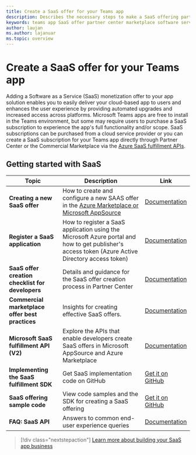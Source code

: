 ```yaml
---
title: Create a SaaS offer for your Teams app
description: Describes the necessary steps to make a SaaS offering part of a third-party Teams App experience
keywords: teams app SaaS offer partner center marketplace software service
author: laujan
ms.author: lajanuar
ms.topic: overview
---
```

# Create a SaaS offer for your Teams app

Adding a Software as a Service (SaaS) monetization offer to your app solution enables you to easily deliver your cloud-based app to users and enhances the user experience by providing automated upgrades and increased access across platforms. Microsoft Teams apps are free to install in the Teams environment, but some may require users to purchase a SaaS subscription to experience the app's full functionality and/or scope. SaaS subscriptions can be purchased from a cloud service provider or you can create a SaaS subscription for your Teams app directly through Partner Center or the Commercial Marketplace via the [Azure SaaS fulfillment APIs](/azure/marketplace/partner-center-portal/pc-saas-fulfillment-apis).

## Getting started with SaaS

| Topic | Description| Link |
|------|-------------|------|
|**Creating a new SaaS offer**|How to create and configure a new SAAS offer in the [Azure Marketplace or Microsoft AppSource](https://azure.microsoft.com/overview/commercial-marketplace/)| [Documentation](/azure/marketplace/partner-center-portal/create-new-saas-offer)|
|**Register a SaaS application** | How to register a SaaS application using the Microsoft Azure portal and how to get publisher's access token (Azure Active Directory access token)| [Documentation](/azure/marketplace/partner-center-portal/pc-saas-registration)|
|**SaaS offer creation checklist for developers**| Details and guidance for the SaaS offer creation process in Partner Center| [Documentation](/azure/marketplace/partner-center-portal/offer-creation-checklist)|
|**Commercial marketplace offer best practices** |Insights for creating effective SaaS offers.|[Documentation](/azure/marketplace/gtm-offer-listing-best-practices)|
|**Microsoft SaaS fulfillment API (V2)** | Explore the APIs that enable developers create SaaS offers in Microsoft AppSource and Azure Marketplace| [Documentation](/azure/marketplace/partner-center-portal/pc-saas-fulfillment-api-v2) |
|**Implementing the SaaS fulfillment SDK**| Get SaaS implementation code on GitHub | [Get it on GitHub](https://github.com/Azure/Microsoft-commercial-marketplace-transactable-SaaS-offer-SDK/blob/master/docs/Installation-Instructions.md) |
|**SaaS offering sample code**| View code samples and the SDK for creating a SaaS offering| [Get it on GitHub](https://github.com/Azure/Microsoft-commercial-marketplace-transactable-SaaS-offer-SDK/blob/master/README.md)|
| **FAQ: SaaS API** | Answers to common end-user experience queries| [Documentation](/azure/marketplace/partner-center-portal/saas-fulfillment-apis-faq) |

> [!div class="nextstepaction"]
> [Learn more about building your SaaS app business](https://azure.microsoft.com/overview/saas-partner-resources/)
